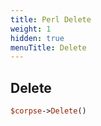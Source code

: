 ```yaml
---
title: Perl Delete
weight: 1
hidden: true
menuTitle: Delete
---
```

## Delete
```perl
$corpse->Delete()
```